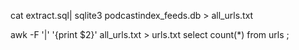 cat extract.sql|  sqlite3 podcastindex_feeds.db > all_urls.txt

awk -F '|' '{print $2}' all_urls.txt > urls.txt
select count(*) from urls ;
